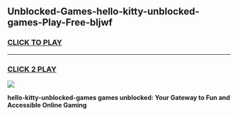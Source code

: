 
## Unblocked-Games-hello-kitty-unblocked-games-Play-Free-bljwf
<h3>
<a href="https://premium76.site?title=hello-kitty-unblocked-games&ref=10A">CLICK TO PLAY</a></h3>
<hr>

<h3>
<a href="https://premium76.site?title=hello-kitty-unblocked-games&ref=10A">CLICK 2 PLAY</a>
  
</h3>

<a href="https://premium76.site?title=hello-kitty-unblocked-games&ref=10A"><img src="https://clearcache.store/games.png"></a>


**hello-kitty-unblocked-games games unblocked: Your Gateway to Fun and Accessible Online Gaming**

